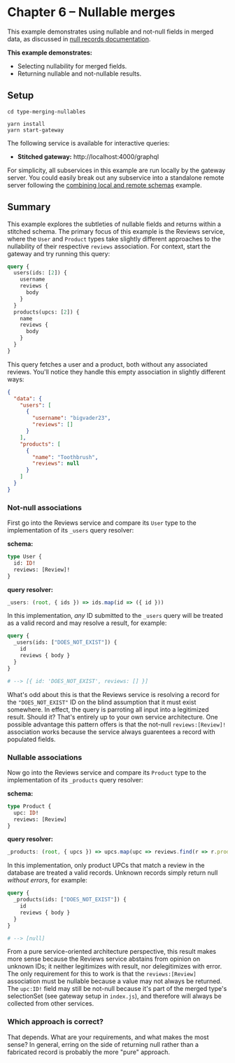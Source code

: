 # Chapter 6 – Nullable merges

This example demonstrates using nullable and not-null fields in merged data, as discussed in [null records documentation](https://www.graphql-tools.com/docs/stitch-type-merging#null-records).

**This example demonstrates:**

- Selecting nullability for merged fields.
- Returning nullable and not-nullable results.

## Setup

```shell
cd type-merging-nullables

yarn install
yarn start-gateway
```

The following service is available for interactive queries:

- **Stitched gateway:** http://localhost:4000/graphql

For simplicity, all subservices in this example are run locally by the gateway server. You could easily break out any subservice into a standalone remote server following the [combining local and remote schemas](../01-combining-local-and-remote-schemas) example.

## Summary

This example explores the subtleties of nullable fields and returns within a stitched schema. The primary focus of this example is the Reviews service, where the `User` and `Product` types take slightly different approaches to the nullability of their respective `reviews` association. For context, start the gateway and try running this query:

```graphql
query {
  users(ids: [2]) {
    username
    reviews {
      body
    }
  }
  products(upcs: [2]) {
    name
    reviews {
      body
    }
  }
}
```

This query fetches a user and a product, both without any associated reviews. You'll notice they handle this empty association in slightly different ways:

```json
{
  "data": {
    "users": [
      {
        "username": "bigvader23",
        "reviews": []
      }
    ],
    "products": [
      {
        "name": "Toothbrush",
        "reviews": null
      }
    ]
  }
}
```

### Not-null associations

First go into the Reviews service and compare its `User` type to the implementation of its `_users` query resolver:

**schema:**

```graphql
type User {
  id: ID!
  reviews: [Review]!
}
```

**query resolver:**

```js
_users: (root, { ids }) => ids.map(id => ({ id }))
```

In this implementation, _any_ ID submitted to the `_users` query will be treated as a valid record and may resolve a result, for example:

```graphql
query {
  _users(ids: ["DOES_NOT_EXIST"]) {
    id
    reviews { body }
  }
}

# --> [{ id: 'DOES_NOT_EXIST', reviews: [] }]
```

What's odd about this is that the Reviews service is resolving a record for the `"DOES_NOT_EXIST"` ID on the blind assumption that it must exist somewhere. In effect, the query is parroting all input into a legitimized result. Should it? That's entirely up to your own service architecture. One possible advantage this pattern offers is that the not-null `reviews:[Review]!` association works because the service always guarentees a record with populated fields.

### Nullable associations

Now go into the Reviews service and compare its `Product` type to the implementation of its `_products` query resolver:

**schema:**

```graphql
type Product {
  upc: ID!
  reviews: [Review]
}
```

**query resolver:**

```js
_products: (root, { upcs }) => upcs.map(upc => reviews.find(r => r.productUpc === upc) ? ({ upc }) : null)
```

In this implementation, only product UPCs that match a review in the database are treated a valid records. Unknown records simply return null _without errors_, for example:

```graphql
query {
  _products(ids: ["DOES_NOT_EXIST"]) {
    id
    reviews { body }
  }
}

# --> [null]
```

From a pure service-oriented architecture perspective, this result makes more sense because the Reviews service abstains from opinion on unknown IDs; it neither legitimizes with result, nor delegitimizes with error. The only requirement for this to work is that the `reviews:[Review]` association must be nullable because a value may not always be returned. The `upc:ID!` field may still be not-null because it's part of the merged type's selectionSet (see gateway setup in `index.js`), and therefore will always be collected from other services.

### Which approach is correct?

That depends. What are your requirements, and what makes the most sense? In general, erring on the side of returning null rather than a fabricated record is probably the more "pure" approach.

